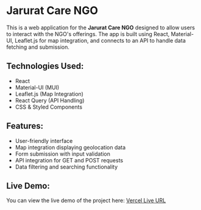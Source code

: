 # Jarurat Care NGO

This is a web application for the **Jarurat Care NGO** designed to allow users to interact with the NGO's offerings. The app is built using React, Material-UI, Leaflet.js for map integration, and connects to an API to handle data fetching and submission.

## Technologies Used:
- React
- Material-UI (MUI)
- Leaflet.js (Map Integration)
- React Query (API Handling)
- CSS & Styled Components

## Features:
- User-friendly interface
- Map integration displaying geolocation data
- Form submission with input validation
- API integration for GET and POST requests
- Data filtering and searching functionality

## Live Demo:
You can view the live demo of the project here: [Vercel Live URL](jarurat-care-ngo.vercel.app)

